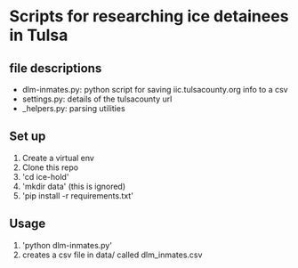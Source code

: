 # Scripts for researching ice detainees in Tulsa

## file descriptions
* dlm-inmates.py: python script for saving iic.tulsacounty.org info to a csv
* settings.py: details of the tulsacounty url
* _helpers.py: parsing utilities

## Set up
1. Create a virtual env
1. Clone this repo
1. 'cd ice-hold'
1. 'mkdir data' (this is ignored)
1. 'pip install -r requirements.txt'

## Usage

1. 'python dlm-inmates.py'
1. creates a csv file in data/ called dlm_inmates.csv
